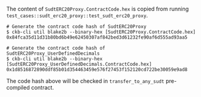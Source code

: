 
The content of `SudtERC20Proxy.ContractCode.hex` is copied from running `test_cases::sudt_erc20_proxy::test_sudt_erc20_proxy`.

```
# Generate the contract code hash of SudtERC20Proxy
$ ckb-cli util blake2b --binary-hex [SudtERC20Proxy.ContractCode.hex]
0x84fca35d11d31b80bd6b49e62450307af842bed3d61232fe90af6d555ad93aa5

# Generate the contract code hash of SudtERC20Proxy_UserDefinedDecimals
$ ckb-cli util blake2b --binary-hex [SudtERC20Proxy_UserDefinedDecimals.ContractCode.hex]
0x1d8516872890ddf85b01d354463459e576f27453f152120cd722be30059e9ad8
```

The code hash above will be checked in `transfer_to_any_sudt` pre-compiled contract.
